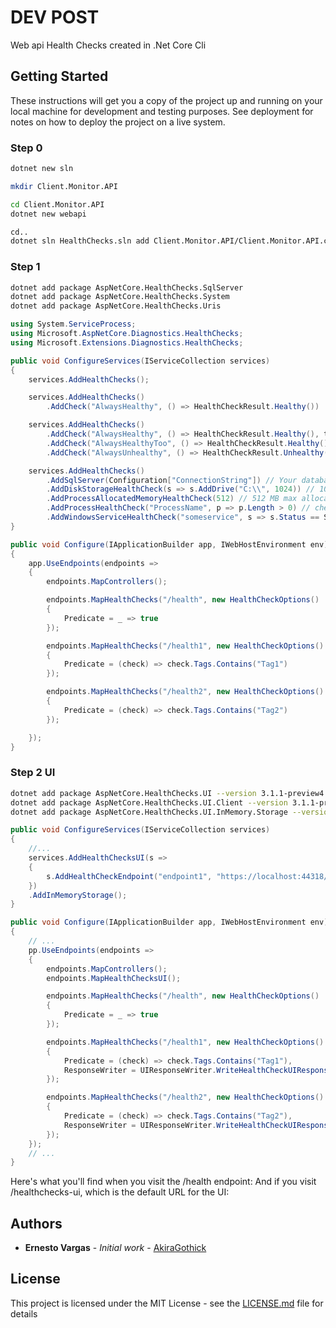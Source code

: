 # DEV POST

Web api Health Checks created in .Net Core Cli

## Getting Started

These instructions will get you a copy of the project up and running on your local machine for development and testing purposes. See deployment for notes on how to deploy the project on a live system.

### Step 0

```bash
dotnet new sln

mkdir Client.Monitor.API

cd Client.Monitor.API
dotnet new webapi

cd..
dotnet sln HealthChecks.sln add Client.Monitor.API/Client.Monitor.API.csproj

```

### Step 1

```bash
dotnet add package AspNetCore.HealthChecks.SqlServer
dotnet add package AspNetCore.HealthChecks.System
dotnet add package AspNetCore.HealthChecks.Uris
``` 

```c#
using System.ServiceProcess;
using Microsoft.AspNetCore.Diagnostics.HealthChecks;
using Microsoft.Extensions.Diagnostics.HealthChecks;

public void ConfigureServices(IServiceCollection services)
{
    services.AddHealthChecks();

    services.AddHealthChecks()
        .AddCheck("AlwaysHealthy", () => HealthCheckResult.Healthy())

    services.AddHealthChecks()
        .AddCheck("AlwaysHealthy", () => HealthCheckResult.Healthy(), tags: new[] { "Tag1" })
        .AddCheck("AlwaysHealthyToo", () => HealthCheckResult.Healthy(), tags: new[] { "Tag1" })
        .AddCheck("AlwaysUnhealthy", () => HealthCheckResult.Unhealthy(), tags: new[] { "Tag2" });

    services.AddHealthChecks()
        .AddSqlServer(Configuration["ConnectionString"]) // Your database connection string
        .AddDiskStorageHealthCheck(s => s.AddDrive("C:\\", 1024)) // 1024 MB (1 GB) free minimum
        .AddProcessAllocatedMemoryHealthCheck(512) // 512 MB max allocated memory
        .AddProcessHealthCheck("ProcessName", p => p.Length > 0) // check if process is running
        .AddWindowsServiceHealthCheck("someservice", s => s.Status == ServiceControllerStatus.Running); // check if a windows service is running
}

public void Configure(IApplicationBuilder app, IWebHostEnvironment env)
{
    app.UseEndpoints(endpoints =>
    {
        endpoints.MapControllers();

        endpoints.MapHealthChecks("/health", new HealthCheckOptions()
        {
            Predicate = _ => true
        });

        endpoints.MapHealthChecks("/health1", new HealthCheckOptions()
        {
            Predicate = (check) => check.Tags.Contains("Tag1")
        });

        endpoints.MapHealthChecks("/health2", new HealthCheckOptions()
        {
            Predicate = (check) => check.Tags.Contains("Tag2")
        });

    });
}
``` 

### Step 2 UI
```bash
dotnet add package AspNetCore.HealthChecks.UI --version 3.1.1-preview4
dotnet add package AspNetCore.HealthChecks.UI.Client --version 3.1.1-preview3
dotnet add package AspNetCore.HealthChecks.UI.InMemory.Storage --version 3.1.1-preview3
```

```c#
public void ConfigureServices(IServiceCollection services)
{
    //...
    services.AddHealthChecksUI(s =>
    {
        s.AddHealthCheckEndpoint("endpoint1", "https://localhost:44318/health");
    })
    .AddInMemoryStorage();
}

public void Configure(IApplicationBuilder app, IWebHostEnvironment env)
{
    // ...
    pp.UseEndpoints(endpoints =>
    {
        endpoints.MapControllers();
        endpoints.MapHealthChecksUI();

        endpoints.MapHealthChecks("/health", new HealthCheckOptions()
        {
            Predicate = _ => true
        });

        endpoints.MapHealthChecks("/health1", new HealthCheckOptions()
        {
            Predicate = (check) => check.Tags.Contains("Tag1"),
            ResponseWriter = UIResponseWriter.WriteHealthCheckUIResponse
        });

        endpoints.MapHealthChecks("/health2", new HealthCheckOptions()
        {
            Predicate = (check) => check.Tags.Contains("Tag2"),
            ResponseWriter = UIResponseWriter.WriteHealthCheckUIResponse
        });
    });
    // ...
}      
```

Here's what you'll find when you visit the /health endpoint:
And if you visit /healthchecks-ui, which is the default URL for the UI:

## Authors

* **Ernesto Vargas** - *Initial work* - [AkiraGothick](https://github.com/akiragothick)

## License

This project is licensed under the MIT License - see the [LICENSE.md](LICENSE.md) file for details 